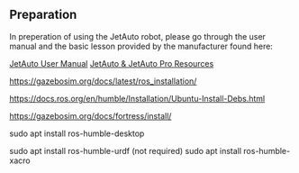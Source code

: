 ## Preparation

In preperation of using the JetAuto robot, please go through the user manual and the basic lesson provided by the manufacturer found here:

[JetAuto User Manual](JetAuto-User-Manual.pdf)
[JetAuto & JetAuto Pro Resources](https://drive.google.com/drive/folders/16pwHYO8rK-22oAzStc7-olP9Weq7AbzY)

https://gazebosim.org/docs/latest/ros_installation/

https://docs.ros.org/en/humble/Installation/Ubuntu-Install-Debs.html

https://gazebosim.org/docs/fortress/install/



sudo apt install ros-humble-desktop

sudo apt install ros-humble-urdf (not required)
sudo apt install ros-humble-xacro